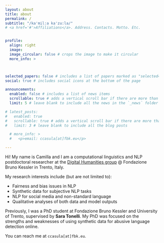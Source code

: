 ```yaml
---
layout: about
title: about
permalink: /
subtitle: "/ka'mil:a ka'zu:la/"
# <a href='#'>Affiliations</a>. Address. Contacts. Motto. Etc.


profile:
  align: right
  image: 
  image_circular: false # crops the image to make it circular
  more_info: >



selected_papers: false # includes a list of papers marked as "selected={true}"
social: true # includes social icons at the bottom of the page

announcements:
  enabled: false # includes a list of news items
  scrollable: true # adds a vertical scroll bar if there are more than 3 news items
  limit: 5 # leave blank to include all the news in the `_news` folder

# latest_posts:
#   enabled: true
#   scrollable: true # adds a vertical scroll bar if there are more than 3 new posts items
#   limit: 3 # leave blank to include all the blog posts

  # more_info: >
  #   <p>email: ccasula[at]fbk.eu</p>

---
```

Hi! My name is Camilla and I am a computational linguistics and NLP postdoctoral researcher at the <a href='https://dh.fbk.eu/'>Digital Humanities group</a> @ Fondazione Bruno Kessler in Trento, Italy. 

My research interests include (but are not limited to):
- Fairness and bias issues in NLP
- Synthetic data for subjective NLP tasks
- NLP for social media and non-standard language
- Qualitative analyses of both data and model outputs

Previously, I was a PhD student at Fondazione Bruno Kessler and University of Trento, supervised by **Sara Tonelli**. My PhD 
was focused on the strengths and weaknesses of using synthetic data for abusive language detection online.

You can reach me at `ccasula[at]fbk.eu`.

<!-- 
Write your biography here. Tell the world about yourself. Link to your favorite [subreddit](http://reddit.com). You can put a picture in, too. The code is already in, just name your picture `prof_pic.jpg` and put it in the `img/` folder.

Put your address / P.O. box / other info right below your picture. You can also disable any of these elements by editing `profile` property of the YAML header of your `_pages/about.md`. Edit `_bibliography/papers.bib` and Jekyll will render your [publications page](/al-folio/publications/) automatically.

Link to your social media connections, too. This theme is set up to use [Font Awesome icons](https://fontawesome.com/) and [Academicons](https://jpswalsh.github.io/academicons/), like the ones below. Add your Facebook, Twitter, LinkedIn, Google Scholar, or just disable all of them. -->
